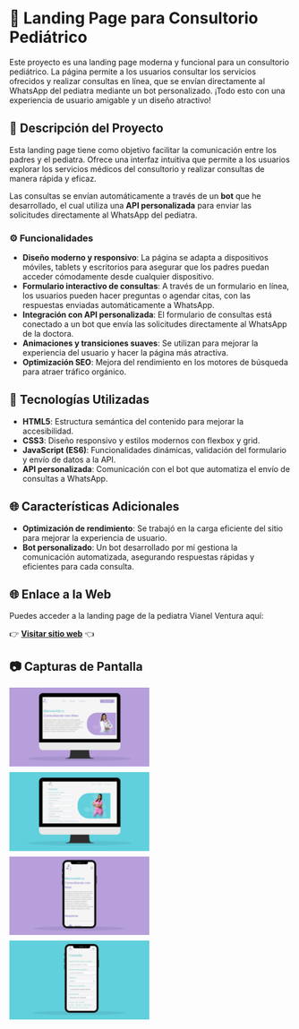 

# 🌟 Landing Page para Consultorio Pediátrico

Este proyecto es una landing page moderna y funcional para un consultorio pediátrico. La página permite a los usuarios consultar los servicios ofrecidos y realizar consultas en línea, que se envían directamente al WhatsApp del pediatra mediante un bot personalizado. ¡Todo esto con una experiencia de usuario amigable y un diseño atractivo!

## 📝 Descripción del Proyecto

Esta landing page tiene como objetivo facilitar la comunicación entre los padres y el pediatra. Ofrece una interfaz intuitiva que permite a los usuarios explorar los servicios médicos del consultorio y realizar consultas de manera rápida y eficaz.

Las consultas se envían automáticamente a través de un **bot** que he desarrollado, el cual utiliza una **API personalizada** para enviar las solicitudes directamente al WhatsApp del pediatra.

### ⚙️ Funcionalidades 

- **Diseño moderno y responsivo**: La página se adapta a dispositivos móviles, tablets y escritorios para asegurar que los padres puedan acceder cómodamente desde cualquier dispositivo.
- **Formulario interactivo de consultas**: A través de un formulario en línea, los usuarios pueden hacer preguntas o agendar citas, con las respuestas enviadas automáticamente a WhatsApp.
- **Integración con API personalizada**: El formulario de consultas está conectado a un bot que envía las solicitudes directamente al WhatsApp de la doctora.
- **Animaciones y transiciones suaves**: Se utilizan para mejorar la experiencia del usuario y hacer la página más atractiva.
- **Optimización SEO**: Mejora del rendimiento en los motores de búsqueda para atraer tráfico orgánico.

## 🚀 Tecnologías Utilizadas

- **HTML5**: Estructura semántica del contenido para mejorar la accesibilidad.
- **CSS3**: Diseño responsivo y estilos modernos con flexbox y grid.
- **JavaScript (ES6)**: Funcionalidades dinámicas, validación del formulario y envío de datos a la API.
- **API personalizada**: Comunicación con el bot que automatiza el envío de consultas a WhatsApp.

## 🌐 Características Adicionales

- **Optimización de rendimiento**: Se trabajó en la carga eficiente del sitio para mejorar la experiencia de usuario.
- **Bot personalizado**: Un bot desarrollado por mí gestiona la comunicación automatizada, asegurando respuestas rápidas y eficientes para cada consulta.

## 🌐 Enlace a la Web

Puedes acceder a la landing page de la pediatra Vianel Ventura aquí:

👉 [**Visitar sitio web**](https://consultandoconnisa.azurewebsites.net/) 👈

## 📷 Capturas de Pantalla

<div style="display: flex; flex-wrap: wrap; gap: 10px;">
  <img src="./img/web1.2.jpg" alt="App Screenshot 1" width="250"/>
  <img src="./img/Web2.jpg" alt="App Screenshot 1" width="250"/>
  
</div>

<div style="display: flex; flex-wrap: wrap; gap: 10px; margin-top: 10px;">
  <img src="./img/movil1.jpg" alt="App Screenshot 1" width="250"/>
  <img src="./img/movil2.jpg" alt="App Screenshot 1" width="250"/>
</div>


